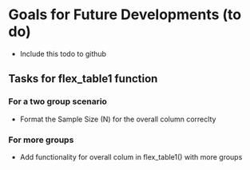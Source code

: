 # Goals for Future Developments (to do)
- Include this todo to github


## Tasks for flex_table1 function
### For a two group scenario
- Format the Sample Size (N) for the overall column correclty

### For more groups
- Add functionality for overall colum in flex_table1() with more groups

